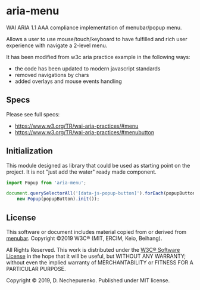 # aria-menu

WAI ARIA 1.1 AAA compliance implementation of menubar/popup menu.

Allows a user to use mouse/touch/keyboard to have fulfilled and rich user experience with navigate a 2-level menu.

It has been modified from w3c aria practice example in the following ways:

* the code has been updated to modern javascript standards
* removed navigations by chars
* added overlays and mouse events handling

## Specs

Please see full specs: 

* https://www.w3.org/TR/wai-aria-practices/#menu
* https://www.w3.org/TR/wai-aria-practices/#menubutton

## Initialization

This module designed as library that could be used as starting point on the project. It is not
"just add the water" ready made component.

```js
import Popup from 'aria-menu';

document.querySelectorAll('[data-js-popup-button]').forEach(popupButton => 
	new Popup(popupButton).init());
```

## License

This software or document includes material copied from or derived from 
[menubar](https://www.w3.org/TR/wai-aria-practices/examples/menubar/menubar-1/menubar-1.html).
Copyright ©2019 W3C® (MIT, ERCIM, Keio, Beihang).

All Rights Reserved. This work is distributed under the
[W3C® Software License](http://www.w3.org/Consortium/Legal/copyright-software)
in the hope that it will be useful, but WITHOUT ANY WARRANTY;
without even the implied warranty of MERCHANTABILITY or FITNESS FOR A
PARTICULAR PURPOSE.

Copyright © 2019, D. Nechepurenko. Published under MIT license.

